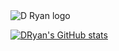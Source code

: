 <img src="https://dryan-com.s3.amazonaws.com/assets/mark.svg" alt="D Ryan logo">

[![DRyan's GitHub stats](https://github-readme-stats.vercel.app/api?username=dryan&theme=dark)](https://github.com/anuraghazra/github-readme-stats)
